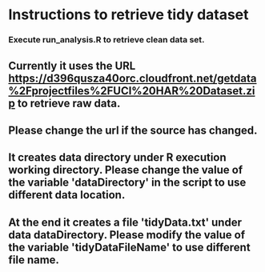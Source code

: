 
# Instructions to retrieve tidy dataset
### Execute run_analysis.R to retrieve clean data set.
## Currently it uses the URL https://d396qusza40orc.cloudfront.net/getdata%2Fprojectfiles%2FUCI%20HAR%20Dataset.zip to retrieve raw data.
## Please change the url if the source has changed.
## It creates data directory under R execution working directory. Please change the value of the variable 'dataDirectory' in the script to use different data location.
## At the end it creates a file 'tidyData.txt' under data dataDirectory. Please modify the value of the variable 'tidyDataFileName' to use different file name.
